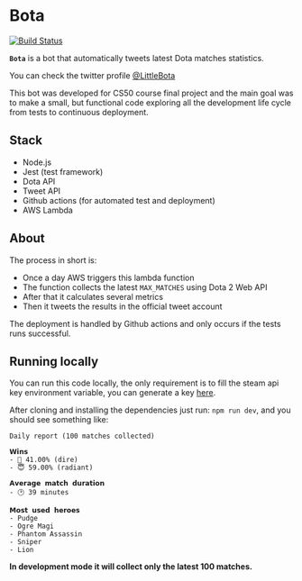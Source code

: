 # Bota
[![Build Status](https://img.shields.io/endpoint.svg?url=https%3A%2F%2Factions-badge.atrox.dev%2Fsecato%2Fbota%2Fbadge%3Fref%3Dmaster&style=flat)](https://actions-badge.atrox.dev/secato/bota/goto?ref=master)

**`Bota`** is a bot that automatically tweets latest Dota matches statistics.

You can check the twitter profile [@LittleBota](https://twitter.com/LittleBota)

This bot was developed for CS50 course final project and the main goal was to make a small, but functional code exploring all the development life cycle from tests to continuous deployment.

## Stack

- Node.js
- Jest (test framework)
- Dota API
- Tweet API
- Github actions (for automated test and deployment)
- AWS Lambda

## About

The process in short is:

- Once a day AWS triggers this lambda function
- The function collects the latest `MAX_MATCHES` using Dota 2 Web API
- After that it calculates several metrics
- Then it tweets the results in the official tweet account

The deployment is handled by Github actions and only occurs if the tests runs successful.

## Running locally

You can run this code locally, the only requirement is to fill the steam api key environment variable, you can generate a key [here](http://steamcommunity.com/dev/apikeyhttp://steamcommunity.com/dev/apikey).

After cloning and installing the dependencies just run:
`npm run dev`, and you should see something like:

```
Daily report (100 matches collected)

𝗪𝗶𝗻𝘀
- 👿 41.00% (dire)
- 😇 59.00% (radiant)

𝗔𝘃𝗲𝗿𝗮𝗴𝗲 𝗺𝗮𝘁𝗰𝗵 𝗱𝘂𝗿𝗮𝘁𝗶𝗼𝗻
- 🕑 39 minutes

𝗠𝗼𝘀𝘁 𝘂𝘀𝗲𝗱 𝗵𝗲𝗿𝗼𝗲𝘀
- Pudge
- Ogre Magi
- Phantom Assassin
- Sniper
- Lion
```

**In development mode it will collect only the latest 100 matches.**
